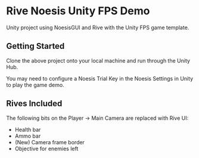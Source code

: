 # Rive Noesis Unity FPS Demo

Unity project using NoesisGUI and Rive with the Unity FPS game template.

## Getting Started

Clone the above project onto your local machine and run through the Unity Hub.

You may need to configure a Noesis Trial Key in the Noesis Settings in Unity to play the game demo.

## Rives Included

The following bits on the Player -> Main Camera are replaced with Rive UI:
- Health bar
- Ammo bar
- (New) Camera frame border
- Objective for enemies left